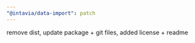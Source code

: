 ```yaml
---
"@intavia/data-import": patch
---
```


remove dist, update package + git files, added license + readme

